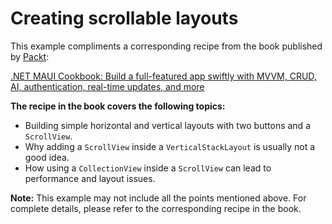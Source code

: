 # Creating scrollable layouts
This example compliments a corresponding recipe from the book published by [Packt](https://www.packtpub.com/en-us?utm_source=github):

[.NET MAUI Cookbook: Build a full-featured app swiftly with MVVM, CRUD, AI, authentication, real-time updates, and more](https://www.amazon.com/NET-MAUI-Cookbook-authentication-interactivity/dp/1835461123)

**The recipe in the book covers the following topics:**
* Building simple horizontal and vertical layouts with two buttons and a `ScrollView`.
* Why adding a `ScrollView` inside a `VerticalStackLayout` is usually not a good idea.
* How using a `CollectionView` inside a `ScrollView` can lead to performance and layout issues.

**Note:** This example may not include all the points mentioned above. For complete details, please refer to the corresponding recipe in the book.